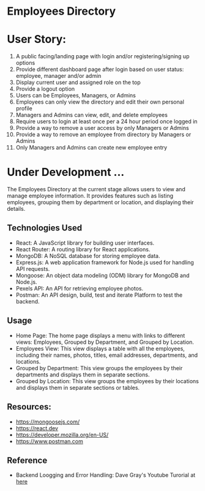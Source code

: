 # Employees Directory
# User Story: 

1. A public facing/landing page with login and/or registering/signing up options
2. Provide different dashboard page after login based on user status: employee, manager and/or admin
3. Display current user and assigned role on the top
4. Provide a logout option
5. Users can be Employees, Managers, or Admins
6. Employees can only view the directory and edit their own personal profile
7. Managers and Admins can view, edit, and delete employees
8. Require users to login at least once per a 24 hour period once logged in
9. Provide a way to remove a user access by only Managers or Admins
10. Provide a way to remove an employee from directory by Managers or Admins
11. Only Managers and Admins can create new employee entry

# Under Development ...

The Employees Directory at the current stage allows users to view and manage employee information. It provides features such as listing employees, grouping them by department or location, and displaying their details.

## Technologies Used

- React: A JavaScript library for building user interfaces.
- React Router: A routing library for React applications.
- MongoDB: A NoSQL database for storing employee data.
- Express.js: A web application framework for Node.js used for handling API requests.
- Mongoose: An object data modeling (ODM) library for MongoDB and Node.js.
- Pexels API: An API for retrieving employee photos.
- Postman: An API design, build, test and iterate Platform to test the backend.

## Usage

- Home Page: The home page displays a menu with links to different views: Employees, Grouped by Department, and Grouped by Location.
- Employees View: This view displays a table with all the employees, including their names, photos, titles, email addresses, departments, and locations.
- Grouped by Department: This view groups the employees by their departments and displays them in separate sections.
- Grouped by Location: This view groups the employees by their locations and displays them in separate sections or tables.


## Resources: 

- https://mongoosejs.com/
- https://react.dev
- https://developer.mozilla.org/en-US/
- https://www.postman.com 

## Reference
- Backend Loogging and Error Handling: Dave Gray's Youtube Turorial at [here](https://www.youtube.com/watch?v=CvCiNeLnZ00&t=11518s)




